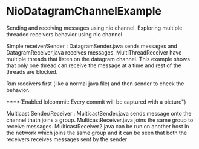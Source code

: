 # NioDatagramChannelExample
Sending and receiving messages using nio channel. Exploring multiple threaded receivers behavior using nio channel

Simple receiver/Sender :
DatagramSender.java sends messages and DatagramReceiver.java receives messages.
MultiThreadReceiver have multiple threads that listen on the datagram channel. This example shows that only one thread can receive the message at a time and rest of the threads are blocked.

Run receivers first (like a normal java file) and then sender to check the behavior.

****(Enabled lolcommit: Every commit will be captured with a picture")

Multicast Sender/Receiver :
MulticastSender.java sends message onto the channel thath joins a group. MulticastReceiver.java joins the same group to receive messages. MulticastReceiver2.java can be run on another host in the network which joins the same group and it can be seen that both the receivers receives messages sent by the sender
